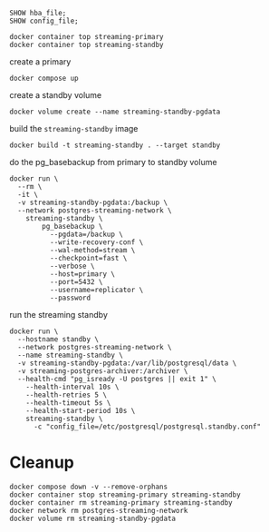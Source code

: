```postgresql
SHOW hba_file;
SHOW config_file;
```
```shell
docker container top streaming-primary 
docker container top streaming-standby
```
create a primary
```shell
docker compose up
```
create a standby volume
```shell
docker volume create --name streaming-standby-pgdata
```
build the `streaming-standby` image
```shell
docker build -t streaming-standby . --target standby
```
do the pg_basebackup from primary to standby volume
```shell
docker run \
  --rm \
  -it \
  -v streaming-standby-pgdata:/backup \
  --network postgres-streaming-network \
    streaming-standby \
        pg_basebackup \
          --pgdata=/backup \
          --write-recovery-conf \
          --wal-method=stream \
          --checkpoint=fast \
          --verbose \
          --host=primary \
          --port=5432 \
          --username=replicator \
          --password
```
run the streaming standby
```shell
docker run \
  --hostname standby \
  --network postgres-streaming-network \
  --name streaming-standby \
  -v streaming-standby-pgdata:/var/lib/postgresql/data \
  -v streaming-postgres-archiver:/archiver \
  --health-cmd "pg_isready -U postgres || exit 1" \
    --health-interval 10s \
    --health-retries 5 \
    --health-timeout 5s \
    --health-start-period 10s \
    streaming-standby \
      -c "config_file=/etc/postgresql/postgresql.standby.conf"
```
# Cleanup
```shell
docker compose down -v --remove-orphans
docker container stop streaming-primary streaming-standby
docker container rm streaming-primary streaming-standby
docker network rm postgres-streaming-network
docker volume rm streaming-standby-pgdata
```